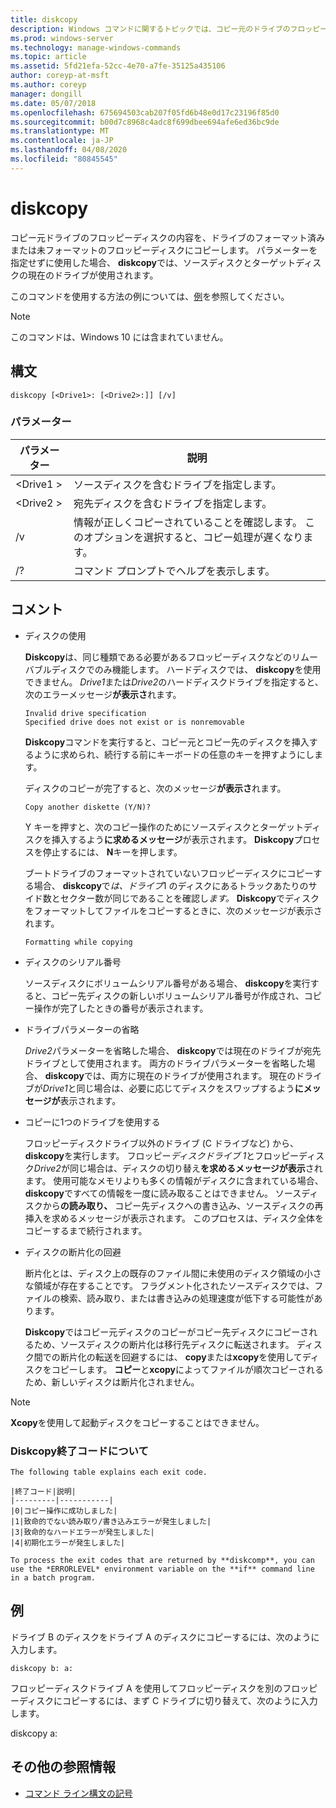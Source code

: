 ```yaml
---
title: diskcopy
description: Windows コマンドに関するトピックでは、コピー元のドライブのフロッピーディスクの内容を、ドライブのフォーマット済みまたは未フォーマットのフロッピーディスクにコピーします。
ms.prod: windows-server
ms.technology: manage-windows-commands
ms.topic: article
ms.assetid: 5fd21efa-52cc-4e70-a7fe-35125a435106
author: coreyp-at-msft
ms.author: coreyp
manager: dongill
ms.date: 05/07/2018
ms.openlocfilehash: 675694503cab207f05fd6b48e0d17c23196f85d0
ms.sourcegitcommit: b00d7c8968c4adc8f699dbee694afe6ed36bc9de
ms.translationtype: MT
ms.contentlocale: ja-JP
ms.lasthandoff: 04/08/2020
ms.locfileid: "80845545"
---
```

# <a name="diskcopy"></a>diskcopy

コピー元ドライブのフロッピーディスクの内容を、ドライブのフォーマット済みまたは未フォーマットのフロッピーディスクにコピーします。 パラメーターを指定せずに使用した場合、 **diskcopy**では、ソースディスクとターゲットディスクの現在のドライブが使用されます。

このコマンドを使用する方法の例については、[例](#BKMK_examples)を参照してください。

> [!NOTE]
> このコマンドは、Windows 10 には含まれていません。

## <a name="syntax"></a>構文

```
diskcopy [<Drive1>: [<Drive2>:]] [/v]
```

### <a name="parameters"></a>パラメーター

|パラメーター|説明|
|---------|-----------|
|\<Drive1 >|ソースディスクを含むドライブを指定します。|
|\<Drive2 >|宛先ディスクを含むドライブを指定します。|
|/v|情報が正しくコピーされていることを確認します。 このオプションを選択すると、コピー処理が遅くなります。|
|/?|コマンド プロンプトでヘルプを表示します。|

## <a name="remarks"></a>コメント

-   ディスクの使用

    **Diskcopy**は、同じ種類である必要があるフロッピーディスクなどのリムーバブルディスクでのみ機能します。 ハードディスクでは、 **diskcopy**を使用できません。 *Drive1*または*Drive2*のハードディスクドライブを指定すると、次のエラーメッセージ**が表示さ**れます。  
    ```
    Invalid drive specification
    Specified drive does not exist or is nonremovable
    ```  
    **Diskcopy**コマンドを実行すると、コピー元とコピー先のディスクを挿入するように求められ、続行する前にキーボードの任意のキーを押すようにします。

    ディスクのコピーが完了すると、次のメッセージ**が表示さ**れます。  
    ```
    Copy another diskette (Y/N)?
    ```  
    Y キーを押すと、次のコピー操作のためにソースディスクとターゲットディスクを挿入するよう**に求めるメッセージ**が表示されます。 **Diskcopy**プロセスを停止するには、 **N**キーを押します。

    ブートドライブのフォーマットされていないフロッピーディスクにコピーする場合、 **diskcopy**で*は、ドライブ*1 のディスクにあるトラックあたりのサイド数とセクター数が同じであることを確認し*ます。* **Diskcopy**でディスクをフォーマットしてファイルをコピーするときに、次のメッセージが表示されます。  
    ```
    Formatting while copying
    ```  
-   ディスクのシリアル番号

    ソースディスクにボリュームシリアル番号がある場合、 **diskcopy**を実行すると、コピー先ディスクの新しいボリュームシリアル番号が作成され、コピー操作が完了したときの番号が表示されます。
-   ドライブパラメーターの省略

    *Drive2*パラメーターを省略した場合、 **diskcopy**では現在のドライブが宛先ドライブとして使用されます。 両方のドライブパラメーターを省略した場合、 **diskcopy**では、両方に現在のドライブが使用されます。 現在のドライブが*Drive1*と同じ場合は、必要に応じてディスクをスワップするよう**にメッセージが**表示されます。
-   コピーに1つのドライブを使用する

    フロッピーディスクドライブ以外のドライブ (C ドライブなど) から、 **diskcopy**を実行します。 フロッピー*ディスクドライブ 1*とフロッピーディスク*Drive2*が同じ場合は、ディスクの切り替え**を求めるメッセージが表示**されます。 使用可能なメモリよりも多くの情報がディスクに含まれている場合、 **diskcopy**ですべての情報を一度に読み取ることはできません。 ソースディスクから**の読み取り、** コピー先ディスクへの書き込み、ソースディスクの再挿入を求めるメッセージが表示されます。 このプロセスは、ディスク全体をコピーするまで続行されます。
-   ディスクの断片化の回避

    断片化とは、ディスク上の既存のファイル間に未使用のディスク領域の小さな領域が存在することです。 フラグメント化されたソースディスクでは、ファイルの検索、読み取り、または書き込みの処理速度が低下する可能性があります。

    **Diskcopy**ではコピー元ディスクのコピーがコピー先ディスクにコピーされるため、ソースディスクの断片化は移行先ディスクに転送されます。 ディスク間での断片化の転送を回避するには、 **copy**または**xcopy**を使用してディスクをコピーします。 **コピー**と**xcopy**によってファイルが順次コピーされるため、新しいディスクは断片化されません。

> [!NOTE]
> **Xcopy**を使用して起動ディスクをコピーすることはできません。

### <a name="understanding-diskcopy-exit-codes"></a>**Diskcopy**終了コードについて

    The following table explains each exit code.
    
    |終了コード|説明|
    |---------|-----------|
    |0|コピー操作に成功しました|
    |1|致命的でない読み取り/書き込みエラーが発生しました|
    |3|致命的なハードエラーが発生しました|
    |4|初期化エラーが発生しました|

    To process the exit codes that are returned by **diskcomp**, you can use the *ERRORLEVEL* environment variable on the **if** command line in a batch program.

## <a name="examples"></a><a name=BKMK_examples></a>例

ドライブ B のディスクをドライブ A のディスクにコピーするには、次のように入力します。
```
diskcopy b: a:
```
フロッピーディスクドライブ A を使用してフロッピーディスクを別のフロッピーディスクにコピーするには、まず C ドライブに切り替えて、次のように入力します。

diskcopy a:

## <a name="additional-references"></a>その他の参照情報

- [コマンド ライン構文の記号](command-line-syntax-key.md)